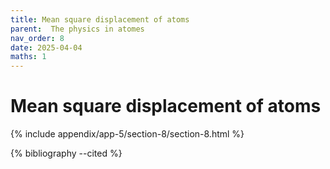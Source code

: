 ```yaml
---
title: Mean square displacement of atoms
parent:  The physics in atomes
nav_order: 8
date: 2025-04-04
maths: 1
---
```


# Mean square displacement of atoms

{% include appendix/app-5/section-8/section-8.html %}

{% bibliography --cited %}
